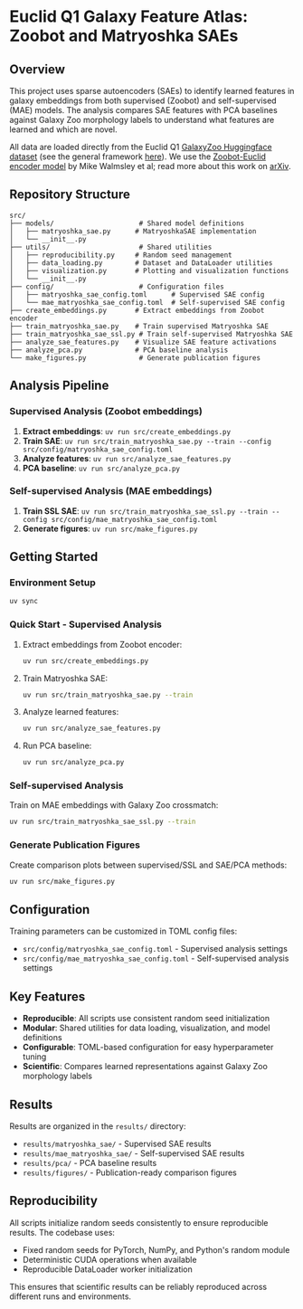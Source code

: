 # Euclid Q1 Galaxy Feature Atlas: Zoobot and Matryoshka SAEs

## Overview

This project uses sparse autoencoders (SAEs) to identify learned features in galaxy embeddings from both supervised (Zoobot) and self-supervised (MAE) models. The analysis compares SAE features with PCA baselines against Galaxy Zoo morphology labels to understand what features are learned and which are novel.

All data are loaded directly from the Euclid Q1 [GalaxyZoo Huggingface dataset](https://huggingface.co/datasets/mwalmsley/gz_euclid) (see the general framework [here](https://github.com/mwalmsley/galaxy-datasets)). We use the [Zoobot-Euclid encoder model](https://huggingface.co/mwalmsley/zoobot-encoder-euclid) by Mike Walmsley et al; read more about this work on [arXiv](https://arxiv.org/abs/2503.15310).

## Repository Structure

```
src/
├── models/                     # Shared model definitions
│   ├── matryoshka_sae.py      # MatryoshkaSAE implementation
│   └── __init__.py
├── utils/                      # Shared utilities
│   ├── reproducibility.py     # Random seed management
│   ├── data_loading.py        # Dataset and DataLoader utilities
│   ├── visualization.py       # Plotting and visualization functions
│   └── __init__.py
├── config/                     # Configuration files
│   ├── matryoshka_sae_config.toml      # Supervised SAE config
│   └── mae_matryoshka_sae_config.toml  # Self-supervised SAE config
├── create_embeddings.py       # Extract embeddings from Zoobot encoder
├── train_matryoshka_sae.py    # Train supervised Matryoshka SAE
├── train_matryoshka_sae_ssl.py # Train self-supervised Matryoshka SAE
├── analyze_sae_features.py    # Visualize SAE feature activations
├── analyze_pca.py             # PCA baseline analysis
└── make_figures.py             # Generate publication figures
```

## Analysis Pipeline

### Supervised Analysis (Zoobot embeddings)
1. **Extract embeddings**: `uv run src/create_embeddings.py`
2. **Train SAE**: `uv run src/train_matryoshka_sae.py --train --config src/config/matryoshka_sae_config.toml`
3. **Analyze features**: `uv run src/analyze_sae_features.py`
4. **PCA baseline**: `uv run src/analyze_pca.py`

### Self-supervised Analysis (MAE embeddings)
1. **Train SSL SAE**: `uv run src/train_matryoshka_sae_ssl.py --train --config src/config/mae_matryoshka_sae_config.toml`
2. **Generate figures**: `uv run src/make_figures.py`

## Getting Started

### Environment Setup
```bash
uv sync
```

### Quick Start - Supervised Analysis
1. Extract embeddings from Zoobot encoder:
   ```bash
   uv run src/create_embeddings.py
   ```

2. Train Matryoshka SAE:
   ```bash
   uv run src/train_matryoshka_sae.py --train
   ```

3. Analyze learned features:
   ```bash
   uv run src/analyze_sae_features.py
   ```

4. Run PCA baseline:
   ```bash
   uv run src/analyze_pca.py
   ```

### Self-supervised Analysis
Train on MAE embeddings with Galaxy Zoo crossmatch:
```bash
uv run src/train_matryoshka_sae_ssl.py --train
```

### Generate Publication Figures
Create comparison plots between supervised/SSL and SAE/PCA methods:
```bash
uv run src/make_figures.py
```

## Configuration

Training parameters can be customized in TOML config files:
- `src/config/matryoshka_sae_config.toml` - Supervised analysis settings
- `src/config/mae_matryoshka_sae_config.toml` - Self-supervised analysis settings

## Key Features

- **Reproducible**: All scripts use consistent random seed initialization
- **Modular**: Shared utilities for data loading, visualization, and model definitions
- **Configurable**: TOML-based configuration for easy hyperparameter tuning
- **Scientific**: Compares learned representations against Galaxy Zoo morphology labels

## Results

Results are organized in the `results/` directory:
- `results/matryoshka_sae/` - Supervised SAE results
- `results/mae_matryoshka_sae/` - Self-supervised SAE results  
- `results/pca/` - PCA baseline results
- `results/figures/` - Publication-ready comparison figures

## Reproducibility

All scripts initialize random seeds consistently to ensure reproducible results. The codebase uses:
- Fixed random seeds for PyTorch, NumPy, and Python's random module
- Deterministic CUDA operations when available
- Reproducible DataLoader worker initialization

This ensures that scientific results can be reliably reproduced across different runs and environments.